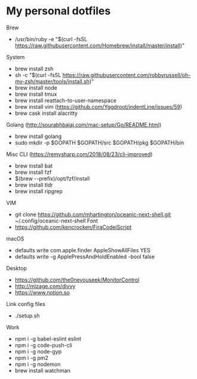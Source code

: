 # My personal dotfiles

Brew
- /usr/bin/ruby -e "$(curl -fsSL https://raw.githubusercontent.com/Homebrew/install/master/install)"

System
- brew install zsh
- sh -c "$(curl -fsSL https://raw.githubusercontent.com/robbyrussell/oh-my-zsh/master/tools/install.sh)"
- brew install node
- brew install tmux
- brew install reattach-to-user-namespace
- brew install vim (https://github.com/Yggdroot/indentLine/issues/59)
- brew cask install alacritty

Golang (http://sourabhbajaj.com/mac-setup/Go/README.html)
- brew install golang
- sudo mkdir -p $GOPATH $GOPATH/src $GOPATH/pkg $GOPATH/bin

Misc CLI (https://remysharp.com/2018/08/23/cli-improved)
- brew install bat
- brew install fzf
- $(brew --prefix)/opt/fzf/install
- brew install tldr
- brew install ripgrep

VIM
- git clone https://github.com/mhartington/oceanic-next-shell.git ~/.config/oceanic-next-shell
Font
- https://github.com/kencrocken/FiraCodeiScript


macOS
- defaults write com.apple.finder AppleShowAllFiles YES
- defaults write -g ApplePressAndHoldEnabled -bool false

Desktop
- https://github.com/the0neyouseek/MonitorControl
- http://mizage.com/divvy
- https://www.notion.so

Link config files
- ./setup.sh

Work
- npm i -g babel-eslint eslint
- npm i -g code-push-cli
- npm i -g node-gyp
- npm i -g pm2
- npm i -g nodemon
- brew install watchman

